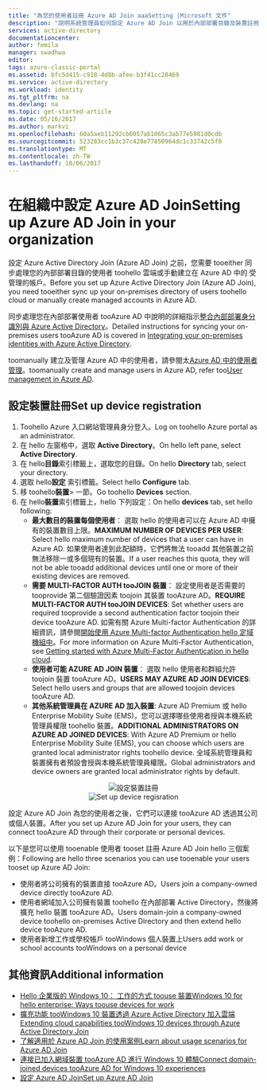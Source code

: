 ```yaml
---
title: "為您的使用者註冊 Azure AD Join aaaSetting |Microsoft 文件"
description: "說明系統管理員如何設定 Azure AD Join 以用於內部部署目錄及裝置註冊。"
services: active-directory
documentationcenter: 
author: femila
manager: swadhwa
editor: 
tags: azure-classic-portal
ms.assetid: bfc5d415-c918-4d8b-afee-b3f41cc28469
ms.service: active-directory
ms.workload: identity
ms.tgt_pltfrm: na
ms.devlang: na
ms.topic: get-started-article
ms.date: 05/16/2017
ms.author: markvi
ms.openlocfilehash: 60a5aeb11292cb6057ab1065c3ab77e5981d0cdb
ms.sourcegitcommit: 523283cc1b3c37c428e77850964dc1c33742c5f0
ms.translationtype: MT
ms.contentlocale: zh-TW
ms.lasthandoff: 10/06/2017
---
```

# <a name="setting-up-azure-ad-join-in-your-organization"></a><span data-ttu-id="f0090-103">在組織中設定 Azure AD Join</span><span class="sxs-lookup"><span data-stu-id="f0090-103">Setting up Azure AD Join in your organization</span></span>
<span data-ttu-id="f0090-104">設定 Azure Active Directory Join (Azure AD Join) 之前，您需要 tooeither 同步處理您的內部部署目錄的使用者 toohello 雲端或手動建立在 Azure AD 中的 受管理的帳戶。</span><span class="sxs-lookup"><span data-stu-id="f0090-104">Before you set up Azure Active Directory Join (Azure AD Join), you need tooeither sync up your on-premises directory of users toohello cloud or manually create managed accounts in Azure AD.</span></span>

<span data-ttu-id="f0090-105">同步處理您在內部部署使用者 tooAzure AD 中說明的詳細指示[整合內部部署身分識別與 Azure Active Directory](active-directory-aadconnect.md)。</span><span class="sxs-lookup"><span data-stu-id="f0090-105">Detailed instructions for syncing your on-premises users tooAzure AD is covered in [Integrating your on-premises identities with Azure Active Directory](active-directory-aadconnect.md).</span></span>

<span data-ttu-id="f0090-106">toomanually 建立及管理 Azure AD 中的使用者，請參閱太[Azure AD 中的使用者管理](https://msdn.microsoft.com/library/azure/hh967609.aspx)。</span><span class="sxs-lookup"><span data-stu-id="f0090-106">toomanually create and manage users in Azure AD, refer too[User management in Azure AD](https://msdn.microsoft.com/library/azure/hh967609.aspx).</span></span>

## <a name="set-up-device-registration"></a><span data-ttu-id="f0090-107">設定裝置註冊</span><span class="sxs-lookup"><span data-stu-id="f0090-107">Set up device registration</span></span>
1. <span data-ttu-id="f0090-108">Toohello Azure 入口網站管理員身分登入。</span><span class="sxs-lookup"><span data-stu-id="f0090-108">Log on toohello Azure portal as an administrator.</span></span>
2. <span data-ttu-id="f0090-109">在 hello 左窗格中，選取  **Active Directory**。</span><span class="sxs-lookup"><span data-stu-id="f0090-109">On hello left pane, select **Active Directory**.</span></span>
3. <span data-ttu-id="f0090-110">在 hello**目錄**索引標籤上，選取您的目錄。</span><span class="sxs-lookup"><span data-stu-id="f0090-110">On hello **Directory** tab, select your directory.</span></span>
4. <span data-ttu-id="f0090-111">選取 hello**設定** 索引標籤。</span><span class="sxs-lookup"><span data-stu-id="f0090-111">Select hello **Configure** tab.</span></span>
5. <span data-ttu-id="f0090-112">移 toohello**裝置**> 一節。</span><span class="sxs-lookup"><span data-stu-id="f0090-112">Go toohello **Devices** section.</span></span>
6. <span data-ttu-id="f0090-113">在 hello**裝置**索引標籤上，hello 下列設定：</span><span class="sxs-lookup"><span data-stu-id="f0090-113">On hello **devices** tab, set hello following:</span></span>  
   * <span data-ttu-id="f0090-114">**最大數目的裝置每個使用者**： 選取 hello 的使用者可以在 Azure AD 中擁有的裝置數目上限。</span><span class="sxs-lookup"><span data-stu-id="f0090-114">**MAXIMUM NUMBER OF DEVICES PER USER**: Select hello maximum number of devices that a user can have in Azure AD.</span></span>  <span data-ttu-id="f0090-115">如果使用者達到此配額時，它們將無法 tooadd 其他裝置之前無法移除一或多個現有的裝置。</span><span class="sxs-lookup"><span data-stu-id="f0090-115">If a user reaches this quota, they will not be able tooadd additional devices until one or more of their existing devices are removed.</span></span>
   * <span data-ttu-id="f0090-116">**需要 MULTI-FACTOR AUTH tooJOIN 裝置**： 設定使用者是否需要的 tooprovide 第二個驗證因素 toojoin 其裝置 tooAzure AD。</span><span class="sxs-lookup"><span data-stu-id="f0090-116">**REQUIRE MULTI-FACTOR AUTH tooJOIN DEVICES**: Set whether users are required tooprovide a second authentication factor toojoin their device tooAzure AD.</span></span> <span data-ttu-id="f0090-117">如需有關 Azure Multi-factor Authentication 的詳細資訊，請參閱[開始使用 Azure Multi-factor Authentication hello 定域機組中](../multi-factor-authentication/multi-factor-authentication-get-started-cloud.md)。</span><span class="sxs-lookup"><span data-stu-id="f0090-117">For more information on Azure Multi-Factor Authentication, see [Getting started with Azure Multi-Factor Authentication in hello cloud](../multi-factor-authentication/multi-factor-authentication-get-started-cloud.md).</span></span>
   * <span data-ttu-id="f0090-118">**使用者可能 AZURE AD JOIN 裝置**： 選取 hello 使用者和群組允許 toojoin 裝置 tooAzure AD。</span><span class="sxs-lookup"><span data-stu-id="f0090-118">**USERS MAY AZURE AD JOIN DEVICES**: Select hello users and groups that are allowed toojoin devices tooAzure AD.</span></span>
   * <span data-ttu-id="f0090-119">**其他系統管理員在 AZURE AD 加入裝置**: Azure AD Premium 或 hello Enterprise Mobility Suite (EMS)，您可以選擇哪些使用者授與本機系統管理員權限 toohello 裝置。</span><span class="sxs-lookup"><span data-stu-id="f0090-119">**ADDITIONAL ADMINISTRATORS ON AZURE AD JOINED DEVICES**: With Azure AD Premium or hello Enterprise Mobility Suite (EMS), you can choose which users are granted local administrator rights toohello device.</span></span> <span data-ttu-id="f0090-120">全域系統管理員和裝置擁有者預設會授與本機系統管理員權限。</span><span class="sxs-lookup"><span data-stu-id="f0090-120">Global administrators and device owners are granted local administrator rights by default.</span></span>

<span data-ttu-id="f0090-121"><center>![設定裝置註冊](./media/active-directory-azureadjoin/active-directory-aadjoin-configure-devices.png) </center></span><span class="sxs-lookup"><span data-stu-id="f0090-121"><center>![Set up device regisration](./media/active-directory-azureadjoin/active-directory-aadjoin-configure-devices.png) </center></span></span>

<span data-ttu-id="f0090-122">設定 Azure AD Join 為您的使用者之後，它們可以連接 tooAzure AD 透過其公司或個人裝置。</span><span class="sxs-lookup"><span data-stu-id="f0090-122">After you set up Azure AD Join for your users, they can connect tooAzure AD through their corporate or personal devices.</span></span>

<span data-ttu-id="f0090-123">以下是您可以使用 tooenable 使用者 tooset 註冊 Azure AD Join hello 三個案例：</span><span class="sxs-lookup"><span data-stu-id="f0090-123">Following are hello three scenarios you can use tooenable your users tooset up Azure AD Join:</span></span>

* <span data-ttu-id="f0090-124">使用者將公司擁有的裝置直接 tooAzure AD。</span><span class="sxs-lookup"><span data-stu-id="f0090-124">Users join a company-owned device directly tooAzure AD.</span></span>
* <span data-ttu-id="f0090-125">使用者網域加入公司擁有裝置 toohello 在內部部署 Active Directory，然後將擴充 hello 裝置 tooAzure AD。</span><span class="sxs-lookup"><span data-stu-id="f0090-125">Users domain-join a company-owned device toohello on-premises Active Directory and then extend hello device tooAzure AD.</span></span>
* <span data-ttu-id="f0090-126">使用者新增工作或學校帳戶 tooWindows 個人裝置上</span><span class="sxs-lookup"><span data-stu-id="f0090-126">Users add work or school accounts tooWindows on a personal device</span></span>

## <a name="additional-information"></a><span data-ttu-id="f0090-127">其他資訊</span><span class="sxs-lookup"><span data-stu-id="f0090-127">Additional information</span></span>
* [<span data-ttu-id="f0090-128">Hello 企業版的 Windows 10： 工作的方式 toouse 裝置</span><span class="sxs-lookup"><span data-stu-id="f0090-128">Windows 10 for hello enterprise: Ways toouse devices for work</span></span>](active-directory-azureadjoin-windows10-devices-overview.md)
* [<span data-ttu-id="f0090-129">擴充功能 tooWindows 10 裝置透過 Azure Active Directory 加入雲端</span><span class="sxs-lookup"><span data-stu-id="f0090-129">Extending cloud capabilities tooWindows 10 devices through Azure Active Directory Join</span></span>](active-directory-azureadjoin-user-upgrade.md)
* [<span data-ttu-id="f0090-130">了解適用於 Azure AD Join 的使用案例</span><span class="sxs-lookup"><span data-stu-id="f0090-130">Learn about usage scenarios for Azure AD Join</span></span>](active-directory-azureadjoin-deployment-aadjoindirect.md)
* [<span data-ttu-id="f0090-131">連接已加入網域裝置 tooAzure AD 進行 Windows 10 體驗</span><span class="sxs-lookup"><span data-stu-id="f0090-131">Connect domain-joined devices tooAzure AD for Windows 10 experiences</span></span>](active-directory-azureadjoin-devices-group-policy.md)
* [<span data-ttu-id="f0090-132">設定 Azure AD Join</span><span class="sxs-lookup"><span data-stu-id="f0090-132">Set up Azure AD Join</span></span>](active-directory-azureadjoin-setup.md)

